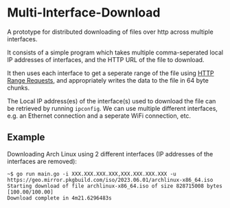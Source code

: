 # Multi-Interface-Download

A prototype for distributed downloading of files over http across multiple interfaces.

It consists of a simple program which takes multiple comma-seperated local IP addresses of interfaces, and the HTTP URL of the file to download. 

It then uses each interface to get a seperate range of the file using [HTTP Range Requests](https://developer.mozilla.org/en-US/docs/Web/HTTP/Range_requests), and appropriately writes the data to the file in 64 byte chunks.

The Local IP address(es) of the interface(s) used to download the file can be retrieved by running `ipconfig`. We can use multiple different interfaces, e.g. an Ethernet connection and a seperate WiFi connection, etc.

## Example

Downloading Arch Linux using 2 different interfaces (IP addresses of the interfaces are removed):

```
~$ go run main.go -i XXX.XXX.XXX.XXX,XXX.XXX.XXX.XXX -u https://geo.mirror.pkgbuild.com/iso/2023.06.01/archlinux-x86_64.iso
Starting download of file archlinux-x86_64.iso of size 828715008 bytes
[100.00/100.00]
Download complete in 4m21.6296483s
```